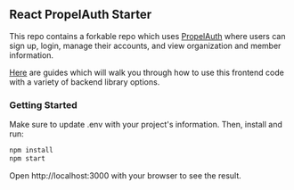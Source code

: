 ## React PropelAuth Starter

This repo contains a forkable repo which uses [PropelAuth](https://www.propelauth.com/?utm_campaign=github) where users can sign up, login, manage their accounts, and view organization and member information.

[Here](https://docs.propelauth.com/example-apps/apps) are guides which will walk you through how to use this frontend code with a variety of backend library options.

### Getting Started

Make sure to update .env with your project's information. Then, install and run:

```bash
npm install
npm start
```

Open http://localhost:3000 with your browser to see the result.
